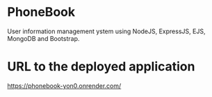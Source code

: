 # PhoneBook
User information management ystem using NodeJS, ExpressJS, EJS, MongoDB and Bootstrap.

# URL to the deployed application
https://phonebook-yon0.onrender.com/
